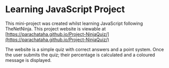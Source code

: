 # Learning JavaScript Project

This mini-project was created whilst learning JavaScript following TheNetNinja. This project website is viewable at [https://parachataha.github.io/Project-NinjaQuiz/](https://parachataha.github.io/Project-NinjaQuiz/)

The website is a simple quiz with correct answers and a point system. Once the user submits the quiz; their percentage is calculated and a coloured message is displayed.
